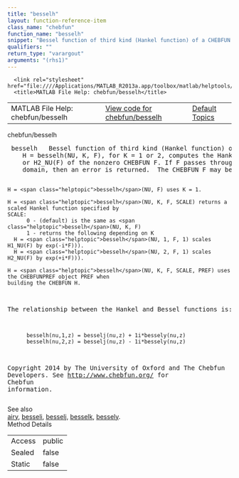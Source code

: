 ```yaml
---
title: "besselh"
layout: function-reference-item
class_name: "chebfun"
function_name: "besselh"
snippet: "Bessel function of third kind (Hankel function) of a CHEBFUN."
qualifiers: ""
return_type: "varargout"
arguments: "(rhs1)"
---
```


<html>
   <head>
      <meta http-equiv="Content-Type" content="text/html; charset=utf-8">
   
      <link rel="stylesheet" href="file:////Applications/MATLAB_R2013a.app/toolbox/matlab/helptools/private/helpwin.css">
      <title>MATLAB File Help: chebfun/besselh</title>
   </head>
   <body>
      <!--Single-page help-->
      <table border="0" cellspacing="0" width="100%">
         <tr class="subheader">
            <td class="headertitle">MATLAB File Help: chebfun/besselh</td>
            <td class="subheader-left"><a href="matlab:edit chebfun/besselh">View code for chebfun/besselh</a></td>
            <td class="subheader-right"><a href="matlab:helpwin">Default Topics</a></td>
         </tr>
      </table>
      <div class="title">chebfun/besselh</div>
      <div class="helptext"><pre><!--helptext --> <span class="helptopic">besselh</span>   Bessel function of third kind (Hankel function) of a CHEBFUN.
    H = <span class="helptopic">besselh</span>(NU, K, F), for K = 1 or 2, computes the Hankel function H1_NU(F)
    or H2_NU(F) of the nonzero CHEBFUN F. If F passes through the origin in its
    domain, then an error is returned.  The CHEBFUN F may be complex.
 
    H = <span class="helptopic">besselh</span>(NU, F) uses K = 1.
 
    H = <span class="helptopic">besselh</span>(NU, K, F, SCALE) returns a scaled Hankel function specified by
    SCALE:
          0 - (default) is the same as <span class="helptopic">besselh</span>(NU, K, F)
          1 - returns the following depending on K
      H = <span class="helptopic">besselh</span>(NU, 1, F, 1) scales H1_NU(F) by exp(-i*F))).
      H = <span class="helptopic">besselh</span>(NU, 2, F, 1) scales H2_NU(F) by exp(+i*F))).
 
    H = <span class="helptopic">besselh</span>(NU, K, F, SCALE, PREF) uses the CHEBFUNPREF object PREF when
    building the CHEBFUN H.
 
   The relationship between the Hankel and Bessel functions is:
   
          besselh(nu,1,z) = besselj(nu,z) + 1i*bessely(nu,z)
          besselh(nu,2,z) = besselj(nu,z) - 1i*bessely(nu,z)
 
  
 
  Copyright 2014 by The University of Oxford and The Chebfun Developers.
  See <a href="http://www.chebfun.org/">http://www.chebfun.org/</a> for Chebfun information.</pre></div><!--after help --><!--seeAlso--><div class="footerlinktitle">See also</div><div class="footerlink"> <a href="matlab:helpwin chebfun/airy">airy</a>, <a href="matlab:helpwin chebfun/besseli">besseli</a>, <a href="matlab:helpwin chebfun/besselj">besselj</a>, <a href="matlab:helpwin chebfun/besselk">besselk</a>, <a href="matlab:helpwin chebfun/bessely">bessely</a>.</div>
      <!--Method-->
      <div class="sectiontitle">Method Details</div>
      <table class="class-details">
         <tr>
            <td class="class-detail-label">Access</td>
            <td>public</td>
         </tr>
         <tr>
            <td class="class-detail-label">Sealed</td>
            <td>false</td>
         </tr>
         <tr>
            <td class="class-detail-label">Static</td>
            <td>false</td>
         </tr>
      </table>
   </body>
</html>
